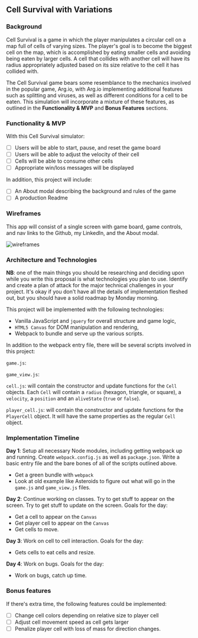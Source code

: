 ## Cell Survival with Variations

### Background

Cell Survival is a game in which the player manipulates a circular cell on a map full of cells of varying sizes. The player's goal is to become the biggest cell on the map,
which is accomplished by eating smaller cells and avoiding being eaten by larger cells. A cell that collides with another cell will have its radius appropriately adjusted
based on its size relative to the cell it has collided with.

The Cell Survival game bears some resemblance to the mechanics involved in the popular game, Arg.io, with Arg.io implementing additional features such as splitting and viruses,
as well as different conditions for a cell to be eaten.  This simulation will incorporate a mixture of these features, as outlined in the **Functionality & MVP** and **Bonus Features** sections.  

### Functionality & MVP  

With this Cell Survival simulator:

- [ ] Users will be able to start, pause, and reset the game board
- [ ] Users will be able to adjust the velocity of their cell
- [ ] Cells will be able to consume other cells
- [ ] Appropriate win/loss messages will be displayed

In addition, this project will include:

- [ ] An About modal describing the background and rules of the game
- [ ] A production Readme

### Wireframes

This app will consist of a single screen with game board, game controls, and nav links to the Github, my LinkedIn,
and the About modal.  

![wireframes](./wireframes/JavaScriptProject.png)

### Architecture and Technologies

**NB**: one of the main things you should be researching and deciding upon while you write this proposal is what technologies you plan to use.  Identify and create a plan of attack for the major technical challenges in your project.  It's okay if you don't have all the details of implementation fleshed out, but you should have a solid roadmap by Monday morning.

This project will be implemented with the following technologies:

- Vanilla JavaScript and `jquery` for overall structure and game logic,
- `HTML5 Canvas` for DOM manipulation and rendering,
- Webpack to bundle and serve up the various scripts.

In addition to the webpack entry file, there will be several scripts involved in this project:

`game.js`:

`game_view.js`:

`cell.js`: will contain the constructor and update functions for the `Cell` objects.  Each `Cell` will contain a `radius` (hexagon, triangle, or square), a `velocity`, a `position`  and an `aliveState` (`true` or `false`).

`player_cell.js`: will contain the constructor and update functions for the `PlayerCell` object.  It will have the same properties as the regular `Cell` object.

### Implementation Timeline

**Day 1**: Setup all necessary Node modules, including getting webpack up and running.  Create `webpack.config.js` as well as `package.json`.  Write a basic entry file and the bare bones of all of the scripts outlined above.

- Get a green bundle with `webpack`
- Look at old example like Asteroids to figure out what will go in the `game.js` and `game_view.js` files.

**Day 2**: Continue working on classes. Try to get stuff to appear on the screen.  Try to get stuff to update on the screen. Goals for the day:

- Get a cell to appear on the `Canvas`
- Get player cell to appear on the `Canvas`
- Get cells to move.

**Day 3**: Work on cell to cell interaction.  Goals for the day:

- Gets cells to eat cells and resize.


**Day 4**: Work on bugs.  Goals for the day:

- Work on bugs, catch up time.


### Bonus features

If there's extra time, the following features could be implemented:

- [ ] Change cell colors depending on relative size to player cell
- [ ] Adjust cell movement speed as cell gets larger
- [ ] Penalize player cell with loss of mass for direction changes.
